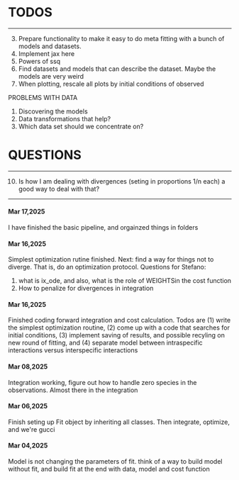 # TODOS
--------------------------------------------------------------------
3. Prepare functionality to make it easy to do meta fitting with a bunch of models and datasets.
4. Implement jax here
5. Powers of ssq
7. Find datasets and models that can describe the dataset. Maybe the models are very weird
8. When plotting, rescale all plots by initial conditions of observed

PROBLEMS WITH DATA
1. Discovering the models
2. Data transformations that help?
3. Which data set should we concentrate on?

# QUESTIONS
---------------------------------------------------------------------
10. Is how I am dealing with divergences (seting in proportions 1/n each) a good way to deal with that?

--------------------------------------------------------------------
#### Mar 17,2025

I have finished the basic pipeline, and orgainzed things in folders

#### Mar 16,2025

Simplest optimization rutine finished. Next: find a way for things not to diverge. That is, do an optimization protocol.
Questions for Stefano: 
1. what is ix_ode, and also, what is the role of WEIGHTSin the cost function
2. How to penalize for divergences in integration

#### Mar 16,2025

Finished coding forward integration and cost calculation. 
Todos are (1) write the simplest optimization routine, (2) come up with a code that searches for initial conditions, (3) implement saving of results, and possible recyling on new round of fitting, and (4) separate model between intraspecific interactions versus interspecific interactions

#### Mar 08,2025

Integration working, figure out how to handle zero species in the observations. Almost there in the integration

#### Mar 06,2025

Finish seting up Fit object by inheriting all classes. Then integrate, optimize, and we're gucci

#### Mar 04,2025

Model is not changing the parameters of fit. think of a way to build model without fit, and build fit at the end with data, model and cost function

